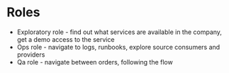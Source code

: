 # Roles

- Exploratory role - find out what services are available in the company, get a demo access to the service
- Ops role - navigate to logs, runbooks, explore source consumers and providers
- Qa role - navigate between orders, following the flow
